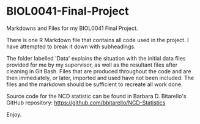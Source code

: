 # BIOL0041-Final-Project
Markdowns and Files for my BIOL0041 Final Project.

There is one R Markdown file that contains all code used in the project. I have attempted to break it down with subheadings.

The folder labelled 'Data' explains the situation with the initial data files provided for me by my supervisor, as well as the resultant files after cleaning in Git Bash.
Files that are produced throughout the code and are then immediately, or later, imported and used have not been included.
The files and the markdown should be sufficient to recreate all work done. 

Source code for the NCD statistic can be found in Barbara D. Bitarello's GitHub repository: https://github.com/bbitarello/NCD-Statistics

Enjoy.
